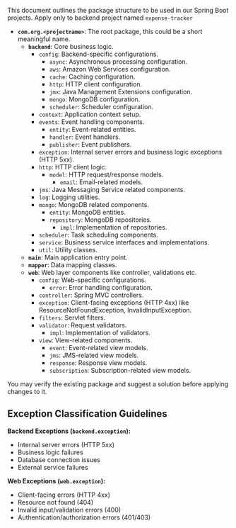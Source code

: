This document outlines the package structure to be used in our Spring Boot projects.
Apply only to backend project named `expense-tracker`

*   **`com.org.<projectname>`**: The root package, this could be a short meaningful name.
    *   **`backend`**: Core business logic.
        *   `config`: Backend-specific configurations.
            *   `async`: Asynchronous processing configuration.
            *   `aws`: Amazon Web Services configuration.
            *   `cache`: Caching configuration.
            *   `http`: HTTP client configuration.
            *   `jmx`: Java Management Extensions configuration.
            *   `mongo`: MongoDB configuration.
            *   `scheduler`: Scheduler configuration.
        *   `context`: Application context setup.
        *   `events`: Event handling components.
            *   `entity`: Event-related entities.
            *   `handler`: Event handlers.
            *   `publisher`: Event publishers.
        *   `exception`: Internal server errors and business logic exceptions (HTTP 5xx).
        *   `http`: HTTP client logic.
            *   `model`: HTTP request/response models.
                *   `email`: Email-related models.
        *   `jms`: Java Messaging Service related components.
        *   `log`: Logging utilities.
        *   `mongo`: MongoDB related components.
            *   `entity`: MongoDB entities.
            *   `repository`: MongoDB repositories.
                *   `impl`: Implementation of repositories.
        *   `scheduler`: Task scheduling components.
        *   `service`: Business service interfaces and implementations.
        *   `util`: Utility classes.
    *   **`main`**: Main application entry point.
    *   **`mapper`**: Data mapping classes.
    *   **`web`**: Web layer components like controller, validations etc.
        *   `config`: Web-specific configurations.
            *   `error`: Error handling configuration.
        *   `controller`: Spring MVC controllers.
        *   `exception`: Client-facing exceptions (HTTP 4xx) like ResourceNotFoundException, InvalidInputException.
        *   `filters`: Servlet filters.
        *   `validator`: Request validators.
            *   `impl`: Implementation of validators.
        *   `view`: View-related components.
            *   `event`: Event-related view models.
            *   `jms`: JMS-related view models.
            *   `response`: Response view models.
            *   `subscription`: Subscription-related view models.

You may verify the existing package and suggest a solution before applying changes to it.

## Exception Classification Guidelines

**Backend Exceptions (`backend.exception`):**
- Internal server errors (HTTP 5xx)
- Business logic failures
- Database connection issues
- External service failures

**Web Exceptions (`web.exception`):**
- Client-facing errors (HTTP 4xx)
- Resource not found (404)
- Invalid input/validation errors (400)
- Authentication/authorization errors (401/403)
